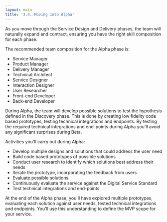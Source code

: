 ```yaml
---
layout: main
title: '3.4. Moving into Alpha'
---
```

As you move through the Service Design and Delivery phases, the team will naturally expand and contract, ensuring you have the right skill composition for each phase.

The recommended team composition for the Alpha phase is:

- Service Manager
- Product Manager
- Delivery Manager
- Technical Architect
- Service Designer
- Interaction Designer
- User Researcher
- Front-end Developer
- Back-end Developer

During Alpha, the team will develop possible solutions to test the hypothesis defined in the Discovery phase. This is done by creating low fidelity code based prototypes, testing technical integrations and endpoints.  By testing the required technical integrations and end-points during Alpha you'll avoid any significant surprises during Beta.

Activities you'll carry out during Alpha:

- Develop multiple designs and solutions that could address the user need
- Build code based prototypes of possible solutions
- Conduct user research to identify which solutions best address their needs
- Iterate the prototype, incorporating the feedback from users
- Evaluate possible solutions
- Continuously evaluate the service against the Digital Service Standard
- Test technical integrations and end-points

At the end of the Alpha phase, you'll have explored multiple prototypes, evaluating each solution against user needs, tested technical integrations and endpoints.  You'll use this understanding to define the MVP scope for your service.  
